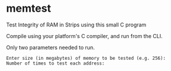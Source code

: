 # memtest
Test Integrity of RAM in Strips using this small C program

Compile using your platform's C compiler, and run from the CLI.

Only two parameters needed to run.

```
Enter size (in megabytes) of memory to be tested (e.g. 256):
Number of times to test each address:
```


